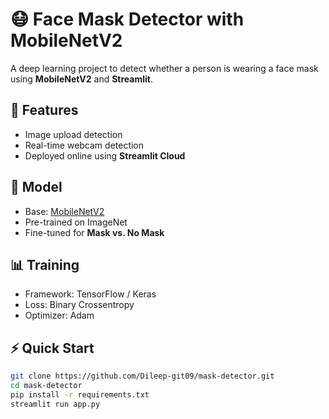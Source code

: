 # 😷 Face Mask Detector with MobileNetV2

A deep learning project to detect whether a person is wearing a face mask using **MobileNetV2** and **Streamlit**.

## 🚀 Features
- Image upload detection
- Real-time webcam detection
- Deployed online using **Streamlit Cloud**

## 🧠 Model
- Base: [MobileNetV2](https://arxiv.org/abs/1801.04381)
- Pre-trained on ImageNet
- Fine-tuned for **Mask vs. No Mask**

## 📊 Training
- Framework: TensorFlow / Keras
- Loss: Binary Crossentropy
- Optimizer: Adam

## ⚡ Quick Start
```bash
git clone https://github.com/Dileep-git09/mask-detector.git
cd mask-detector
pip install -r requirements.txt
streamlit run app.py
